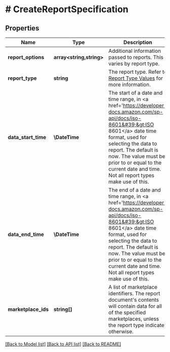 # # CreateReportSpecification

## Properties

Name | Type | Description | Notes
------------ | ------------- | ------------- | -------------
**report_options** | **array<string,string>** | Additional information passed to reports. This varies by report type. | [optional]
**report_type** | **string** | The report type. Refer to [Report Type Values](https://developer-docs.amazon.com/sp-api/docs/report-type-values) for more information. |
**data_start_time** | **\DateTime** | The start of a date and time range, in &lt;a href&#x3D;&#39;https://developer-docs.amazon.com/sp-api/docs/iso-8601&#39;&gt;ISO 8601&lt;/a&gt; date time format, used for selecting the data to report. The default is now. The value must be prior to or equal to the current date and time. Not all report types make use of this. | [optional]
**data_end_time** | **\DateTime** | The end of a date and time range, in &lt;a href&#x3D;&#39;https://developer-docs.amazon.com/sp-api/docs/iso-8601&#39;&gt;ISO 8601&lt;/a&gt; date time format, used for selecting the data to report. The default is now. The value must be prior to or equal to the current date and time. Not all report types make use of this. | [optional]
**marketplace_ids** | **string[]** | A list of marketplace identifiers. The report document&#39;s contents will contain data for all of the specified marketplaces, unless the report type indicates otherwise. |

[[Back to Model list]](../../README.md#models) [[Back to API list]](../../README.md#endpoints) [[Back to README]](../../README.md)
